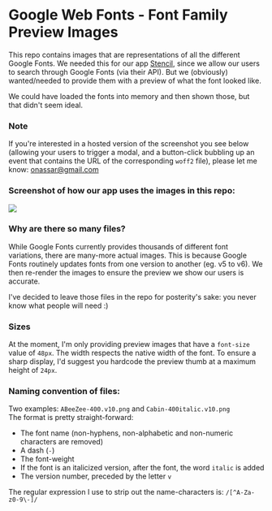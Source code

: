 # Google Web Fonts - Font Family Preview Images

This repo contains images that are representations of all the different Google
Fonts. We needed this for our app [Stencil](https://getstencil.com), since we
allow our users to search through Google Fonts (via their API). But we
(obviously) wanted/needed to provide them with a preview of what the font looked
like.

We could have loaded the fonts into memory and then shown those, but that didn't
seem ideal.

### Note
If you're interested in a hosted version of the screenshot you see below
(allowing your users to trigger a modal, and a button-click bubbling up an event
that contains the URL of the corresponding `woff2` file), please let me know:
[onassar@gmail.com](mailto:onassar@gmail.com)

### Screenshot of how our app uses the images in this repo:
![](https://i.imgur.com/4bm2ixQ.png)

### Why are there so many files?
While Google Fonts currently provides thousands of different font variations,
there are many-more actual images. This is because Google Fonts routinely
updates fonts from one version to another (eg. v5 to v6). We then re-render the
images to ensure the preview we show our users is accurate.

I've decided to leave those files in the repo for posterity's sake: you never
know what people will need :)

### Sizes
At the moment, I'm only providing preview images that have a `font-size` value
of `48px`. The width respects the native width of the font. To ensure a sharp
display, I'd suggest you hardcode the preview thumb at a maximum height of
`24px`.

### Naming convention of files:
Two examples: `ABeeZee-400.v10.png` and `Cabin-400italic.v10.png`  
The format is pretty straight-forward:
- The font name (non-hyphens, non-alphabetic and non-numeric characters are removed)
- A dash (`-`)
- The font-weight
- If the font is an italicized version, after the font, the word `italic` is added
- The version number, preceded by the letter `v`

The regular expression I use to strip out the name-characters is:
`/[^A-Za-z0-9\-]/`
